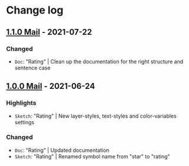 # Change log

## [1.1.0 Mail](https://github.com/cake-hub/lidl-mail-sketch/tree/v1.1.0) - 2021-07-22

### Changed

* `Doc`: "Rating" | Clean up the documentation for the right structure and sentence case


## [1.0.0 Mail](https://github.com/cake-hub/lidl-mail-sketch/tree/v1.0.0) - 2021-06-24

### Highlights

* `Sketch`: "Rating" | New layer-styles, text-styles and color-variables settings

### Changed

* `Doc`: "Rating" | Updated documentation
* `Sketch`: "Rating" | Renamed symbol name from "star" to "rating"
